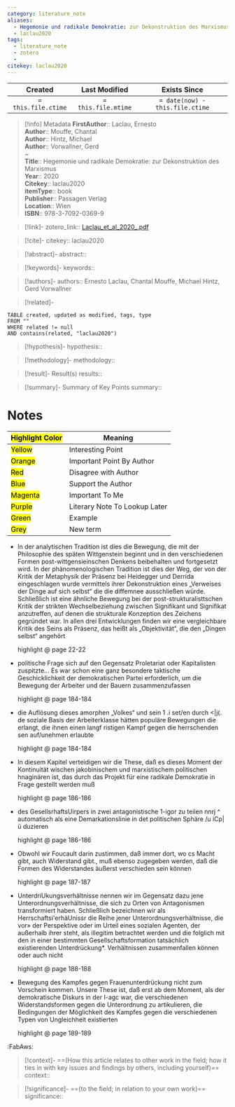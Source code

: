 ```yaml
---
category: literature_note
aliases: 
  - Hegemonie und radikale Demokratie: zur Dekonstruktion des Marxismus
  - laclau2020
tags:
  - literature_note
  - zotero
  - 
citekey: laclau2020
---
```


|       Created       |    Last Modified    |          Exists Since           |
| :-----------------: | :-----------------: | :-----------------------------: |
| `= this.file.ctime` | `= this.file.mtime` | `= date(now) - this.file.ctime` |
>[!info] Metadata
> **FirstAuthor**:: Laclau, Ernesto  
> **Author**:: Mouffe, Chantal  
> **Author**:: Hintz, Michael  
> **Author**:: Vorwallner, Gerd  
~    
> **Title**:: Hegemonie und radikale Demokratie: zur Dekonstruktion des Marxismus  
> **Year**:: 2020   
> **Citekey**:: laclau2020  
> **itemType**:: book  
> **Publisher**:: Passagen Verlag  
> **Location**:: Wien  
> **ISBN**:: 978-3-7092-0369-9    

> [!link]-
> zotero_link:: [Laclau_et_al_2020_.pdf](zotero://select/library/items/T5S2GMQY)

> [!cite]-
> citekey:: laclau2020

> [!abstract]-
> abstract:: 

> [!keywords]-
> keywords:: 

> [!authors]-
> authors:: Ernesto Laclau, Chantal Mouffe, Michael Hintz, Gerd Vorwallner

> [!related]-

```dataview
TABLE created, updated as modified, tags, type
FROM ""
WHERE related != null
AND contains(related, "laclau2020")
```

> [!hypothesis]-
> hypothesis:: 

> [!methodology]- 
> methodology:: 

> [!result]- Result(s) 
> results::

> [!summary]- Summary of Key Points
> summary:: 

# Notes

| <mark class="hltr-grey">Highlight Color</mark> | Meaning                       |
| ---------------------------------------------- | ----------------------------- |
| <mark class="hltr-yellow">Yellow</mark>        | Interesting Point             |
| <mark class="hltr-orange">Orange</mark>        | Important Point By Author     |
| <mark class="hltr-red">Red</mark>              | Disagree with Author          |
| <mark class="hltr-blue">Blue</mark>            | Support the Author            |
| <mark class="hltr-magenta">Magenta</mark>      | Important To Me               |
| <mark class="hltr-purple">Purple</mark>        | Literary Note To Lookup Later |
| <mark class="hltr-green">Green</mark>          | Example                       |
| <mark class="hltr-grey">Grey</mark>            | New term                      |

- ln der analytischen Tradition ist dies die Bewegung, die mit der Philosophie des späten Wittgenstein beginnt und in den verschiedenen Formen post-wittgensieinschen Denkens beibehalten und fortgesetzt wird. In der phänomenologischen Tradition ist dies der Weg, der von der Kritik der Metaphysik der Präsenz bei Heidegger und Derrida eingeschlagen wurde vermittels ihrer Dekonstruktion eines „Verweises der Dinge auf sich selbst“ die die diffemnee ausschließen würde. Schließlich ist eine ähnliche Bewegung bei der post-strukturalisttschen Kritik der strikten Wechselbeziehung zwischen Signifikant und Signifikat anzutreffen, auf denen die strukturale Konzeption des Zeichens gegründet war. In allen drei Entwicklungen finden wir eine vergleichbare Kritik des Seins als Präsenz, das heißt als „Objektivität“, die den „Dingen selbst“ angehört

  highlight @ page 22-22

- politische Frage sich auf den Gegensatz Proletariat oder Kapitalisten zuspitzte... Es war schon eine ganz besondere taktische Geschicklichkeit der demokratischen Partei erforderlich, um die Bewegung der Arbeiter und der Bauern zusammenzufassen

  highlight @ page 184-184

- die Auflösung dieses amorphen „Volkes“ und sein 1 .i set/en durch <|j(. de soziale Basis der Arbeiterklasse hätten populäre Bewegungen die erlangt, die ihnen einen langf ristigen Kampf gegen die herrschenden sen auf/unehmen erlaubte

  highlight @ page 184-184

- ln diesem Kapitel verteidigen wir die These, daß es dieses Moment der Kontinuität wischen jakobinischem und marxistischem politischen hnaginären ist, das durch das Projekt für eine radikale Demokratie in Frage gestellt werden muß

  highlight @ page 186-186

- des GesellsrhaftsUirpers in zwei antagonistische 1-igor zu teilen nnrj ^ automatisch als eine Demarkationslinie in det politischen Sphäre /u iCp|ü duzieren

  highlight @ page 186-186

- Obwohl wir Foucault darin zustimmen, daß immer dort, wo cs Macht gibt, auch Widerstand gibt., muß ebenso zugegeben werden, daß die Formen des Widerstandes äußerst verschieden sein können

  highlight @ page 187-187

- UnterdriUkungsverhältnisse nennen wir im Gegensatz dazu jene Unterordnungsverhältnisse, die sich zu Orten von Antagonismen transformiert haben. Schließlich bezeichnen wir als Herrschaftsi'erhäUnissr die Reihe jener Unterordnungsverhältnisse, die vor» der Perspektive oder im Urteil eines sozialen Agenten, der außerhalb ihrer steht, als illegitim betrachtet werden und die folglich mit den in einer bestimmten Gesellschaftsformation tatsächlich existierenden Unterdrückung*. Verhältnissen zusammenfallen können oder auch nicht

  highlight @ page 188-188

- Bewegung des Kampfes gegen Frauenunterdrückung nicht zum Vorschein kommen. Unsere These ist, daß erst ab dem Moment, als der demokratische Diskurs in der I-agc war, die verschiedenen Widerstandsformen gegen die Unterordnung zu artikulieren, die Bedingungen der Möglichkeit des Kampfes gegen die verschiedenen Typen von Ungleichheit existierten

  highlight @ page 189-189

:FabAws:

> [!context]-
> ==(How this article relates to other work in the field; how it ties in with key issues and findings by others, including yourself)==
> context:: 

> [!significance]-
> ==(to the field; in relation to your own work)==
> significance:: 